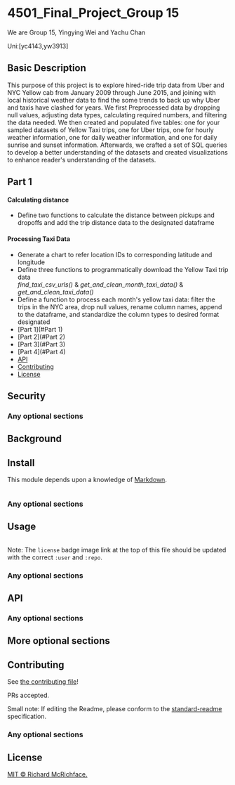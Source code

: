 # 4501_Final_Project_Group 15
We are Group 15, Yingying Wei and Yachu Chan

Uni:[yc4143,yw3913] 

## Basic Description
This purpose of this project is to explore hired-ride trip data from Uber and NYC Yellow cab from January 2009 through June 2015, and joining with local historical weather data to find the some trends to back up why Uber and taxis have clashed for years. We first Preprocessed data by dropping null values, adjusting data types, calculating required numbers, and filtering the data needed. We then created and populated five tables: one for your sampled datasets of Yellow Taxi trips, one for Uber trips, one for hourly weather information, one for daily weather information, and one for daily sunrise and sunset information. Afterwards, we crafted a set of SQL queries to develop a better understanding of the datasets and created visualizations to enhance reader's understanding of the datasets.


## Part 1 
#### Calculating distance
- Define two functions to calculate the distance between pickups and dropoffs and add the trip distance data to the designated dataframe

#### Processing Taxi Data
- Generate a chart to refer location IDs to corresponding latitude and longitude
- Define three functions to programmatically download the Yellow Taxi trip data <br />
  *find_taxi_csv_urls()* & *get_and_clean_month_taxi_data()* & *get_and_clean_taxi_data()*
- Define a function to process each month's yellow taxi data: filter the trips in the NYC area, drop null values, rename column names, append to the dataframe, and standardize the column types to desired format
designated
- [Part 1](#Part 1)
- [Part 2](#Part 2)
- [Part 3](#Part 3)
- [Part 4](#Part 4)
- [API](#api)
- [Contributing](#contributing)
- [License](#license)

## Security

### Any optional sections
## Background





## Install

This module depends upon a knowledge of [Markdown]().

```
```

### Any optional sections

## Usage

```
```

Note: The `license` badge image link at the top of this file should be updated with the correct `:user` and `:repo`.

### Any optional sections

## API

### Any optional sections

## More optional sections

## Contributing

See [the contributing file](CONTRIBUTING.md)!

PRs accepted.

Small note: If editing the Readme, please conform to the [standard-readme](https://github.com/RichardLitt/standard-readme) specification.

### Any optional sections

## License

[MIT © Richard McRichface.](../LICENSE)
